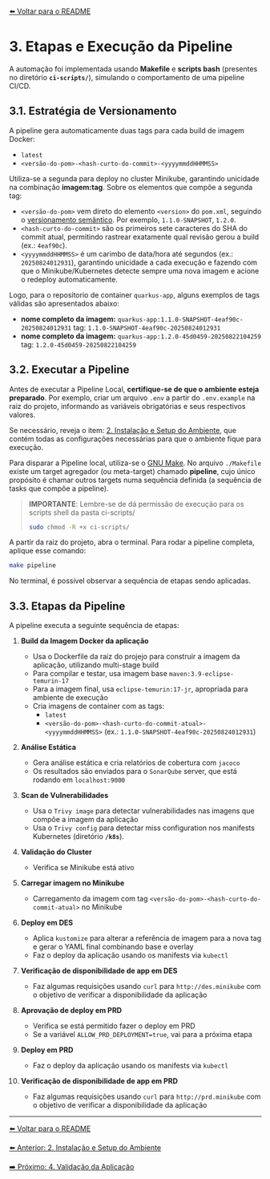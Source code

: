 [⬅️ Voltar para o README](../README.md#requirements#estrutura-da-documentação)

# 3. Etapas e Execução da Pipeline

A automação foi implementada usando **Makefile** e **scripts bash** (presentes no diretório **`ci-scripts/`**), simulando o comportamento de uma pipeline CI/CD.

## 3.1. Estratégia de Versionamento

A pipeline gera automaticamente duas tags para cada build de imagem Docker:

- `latest`
- `<versão-do-pom>-<hash-curto-do-commit>-<yyyymmddHHMMSS>`

Utiliza-se a segunda para deploy no cluster Minikube, garantindo unicidade na combinação **imagem:tag**. Sobre os elementos que compõe a segunda tag:

- `<versão-do-pom>` vem direto do elemento `<version>` do `pom.xml`, seguindo o [versionamento semântico](https://semver.org/). Por exemplo, `1.1.0-SNAPSHOT`, `1.2.0`.
- `<hash-curto-do-commit>` são os primeiros sete caracteres do SHA do commit atual, permitindo rastrear exatamente qual revisão gerou a build (ex.: `4eaf90c`).
- `<yyyymmddHHMMSS>` é um carimbo de data/hora até segundos (ex.: `20250824012931`), garantindo unicidade a cada execução e fazendo com que o Minikube/Kubernetes detecte sempre uma nova imagem e acione o redeploy automaticamente.

Logo, para o repositorio de container `quarkus-app`, alguns exemplos de tags válidas são apresentados abaixo:

- **nome completo da imagem:** `quarkus-app:1.1.0-SNAPSHOT-4eaf90c-20250824012931`
  tag: `1.1.0-SNAPSHOT-4eaf90c-20250824012931`
- **nome completo da imagem:** `quarkus-app:1.2.0-45d0459-20250822104259`
  tag: `1.2.0-45d0459-20250822104259`

## 3.2. Executar a Pipeline

Antes de executar a Pipeline Local, **certifique-se de que o ambiente esteja preparado**. Por exemplo, criar um arquivo `.env` a partir do `.env.example` na raiz do projeto, informando as variáveis obrigatórias e seus respectivos valores.

Se necessário, reveja o item: [2. Instalação e Setup do Ambiente](./02-instalacao-setup-ambiente.md), que contém todas as configurações necessárias para que o ambiente fique para execução.

Para disparar a Pipeline local, utiliza-se o [GNU Make](https://www.gnu.org/software/make/#download). No arquivo `./Makefile` existe um target agregador (ou meta-target) chamado **pipeline**, cujo único propósito é chamar outros targets numa sequência definida (a sequência de tasks que compõe a pipeline).

> **IMPORTANTE**: Lembre-se de dá permissão de execução para os scripts shell da pasta ci-scripts/
>
> ```bash
> sudo chmod -R +x ci-scripts/
> ```

A partir da raiz do projeto, abra o terminal. Para rodar a pipeline completa, aplique esse comando:

```bash
make pipeline
```

No terminal, é possível observar a sequência de etapas sendo aplicadas.

## 3.3. Etapas da Pipeline

A pipeline executa a seguinte sequência de etapas:

1. **Build da Imagem Docker da aplicação**

   - Usa o Dockerfile da raiz do projejo para construir a imagem da aplicação, utilizando multi-stage build
   - Para compilar e testar, usa imagem base `maven:3.9-eclipse-temurin-17`
   - Para a imagem final, usa `eclipse-temurin:17-jr`, apropriada para ambiente de execução
   - Cria imagens de container com as tags:
     - `latest`
     - `<versão-do-pom>-<hash-curto-do-commit-atual>-<yyyymmddHHMMSS>` (ex.: `1.1.0-SNAPSHOT-4eaf90c-20250824012931`)

1. **Análise Estática**

   - Gera análise estática e cria relatórios de cobertura com `jacoco`
   - Os resultados são enviados para o `SonarQube` server, que está rodando em `localhost:9000`

1. **Scan de Vulnerabilidades**

   - Usa o `Trivy image` para detectar vulnerabilidades nas imagens que compõe a imagem da aplicação
   - Usa o `Trivy config` para detectar miss configuration nos manifests Kubernetes (diretório **`/k8s`**).

1. **Validação do Cluster**

   - Verifica se Minikube está ativo

1. **Carregar imagem no Minikube**

   - Carregamento da imagem com tag `<versão-do-pom>-<hash-curto-do-commit-atual>` no Minikube

1. **Deploy em DES**

   - Aplica `kustomize` para alterar a referência de imagem para a nova tag e gerar o YAML final combinando base e overlay
   - Faz o deploy da aplicação usando os manifests via `kubectl`

1. **Verificação de disponibilidade de app em DES**

   - Faz algumas requisições usando `curl` para `http://des.minikube` com o objetivo de verificar a disponibilidade da aplicação

1. **Aprovação de deploy em PRD**

   - Verifica se está permitido fazer o deploy em PRD
   - Se a variável `ALLOW_PRD_DEPLOYMENT=true`, vai para a próxima etapa

1. **Deploy em PRD**

   - Faz o deploy da aplicação usando os manifests via `kubectl`

1. **Verificação de disponibilidade de app em PRD**

   - Faz algumas requisições usando `curl` para `http://prd.minikube` com o objetivo de verificar a disponibilidade da aplicação

---

[⬅️ Voltar para o README](../README.md#requirements#estrutura-da-documentação)

[⬅️ Anterior: 2. Instalação e Setup do Ambiente](./02-instalacao-setup-ambiente.md)

[➡️ Próximo: 4. Validação da Aplicação](./04-validacao.md)
